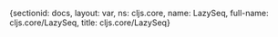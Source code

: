 {sectionid: docs, layout: var, ns: cljs.core, name: LazySeq, full-name: cljs.core/LazySeq,
  title: cljs.core/LazySeq}

